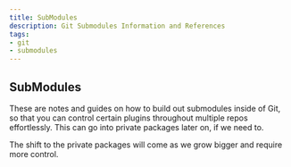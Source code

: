```yaml
---
title: SubModules
description: Git Submodules Information and References
tags:
- git
- submodules
---
```


## SubModules

These are notes and guides on how to build out submodules inside of Git, so that you can control certain plugins throughout multiple repos effortlessly. This can go into private packages later on, if we need to.

The shift to the private packages will come as we grow bigger and require more control.
